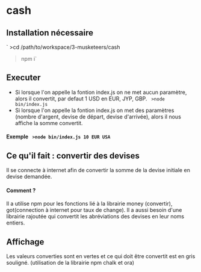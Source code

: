 # cash

## Installation nécessaire 
  ` >cd /path/to/workspace/3-musketeers/cash
  >npm i`

## Executer 
  
* Si lorsque l'on appelle la fontion index.js on ne met aucun paramètre, alors il convertit, par defaut 1 USD en EUR, JYP, GBP.
` >node bin/index.js`
* Si lorsque l'on appelle la fontion index.js on met des paramètres (nombre d'argent, devise de départ, devise d'arrivée), alors il nous affiche la somme convertit.

#### Exemple ` >node bin/index.js 10 EUR USA`


 
## Ce qu'il fait : convertir des devises
Il se connecte à internet afin de convertir la somme de la devise initiale en devise demandée.
#### Comment ?
Il a utilise npm pour les fonctions lié à la librairie money (convertir), got(connection à internet pour taux de change). Il a aussi besoin d'une librairie rajoutée qui convertit les abréviations des devises en leur noms entiers.



## Affichage 

Les valeurs converties sont en vertes et ce qui doit être convertit est en gris souligné. (utilisation de la librairie npm chalk et ora)

